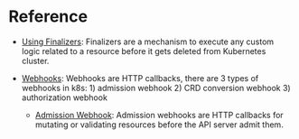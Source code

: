 # Reference
  
  - [Using Finalizers](./using-finalizers.md): Finalizers are a mechanism to
	execute any custom logic related to a resource before it gets deleted from
	Kubernetes cluster.
  - [Webhooks](./webhook-overview.md): Webhooks are HTTP callbacks, there are 3
  types of webhooks in k8s: 1) admission webhook 2) CRD conversion webhook 3)
  authorization webhook

    - [Admission Webhook](./admission-webhook.md): Admission webhooks are HTTP
    callbacks for mutating or validating resources before the API server admit
    them.
